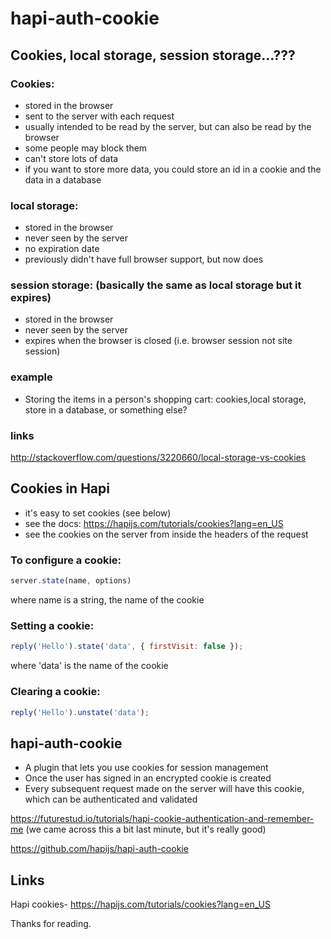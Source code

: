 # hapi-auth-cookie

## Cookies, local storage, session storage...???
### Cookies:
- stored in the browser
- sent to the server with each request
- usually intended to be read by the server, but can also be read by the browser
- some people may block them
- can't store lots of data
- if you want to store more data, you could store an id in a cookie and the data in a database

### local storage:
- stored in the browser
- never seen by the server
- no expiration date
- previously didn't have full browser support, but now does

### session storage: (basically the same as local storage but it expires)
- stored in the browser
- never seen by the server
- expires when the browser is closed (i.e. browser session not site session)

### example
- Storing the items in a person's shopping cart: cookies,local storage, store in a database, or something else?

### links
http://stackoverflow.com/questions/3220660/local-storage-vs-cookies

## Cookies in Hapi
- it's easy to set cookies (see below)
- see the docs: https://hapijs.com/tutorials/cookies?lang=en_US
- see the cookies on the server from inside the headers of the request

### To configure a cookie:
```javascript
server.state(name, options)
```
where name is a string, the name of the cookie

### Setting a cookie:
```javascript
reply('Hello').state('data', { firstVisit: false });
```
where 'data' is the name of the cookie

### Clearing a cookie:
```javascript
reply('Hello').unstate('data');
```

## hapi-auth-cookie
- A plugin that lets you use cookies for session management
- Once the user has signed in an encrypted cookie is created
- Every subsequent request made on the server will have this cookie, which can be authenticated and validated

https://futurestud.io/tutorials/hapi-cookie-authentication-and-remember-me (we came across this a bit last minute, but it's really good)

https://github.com/hapijs/hapi-auth-cookie

## Links
Hapi cookies- https://hapijs.com/tutorials/cookies?lang=en_US

Thanks for reading.
